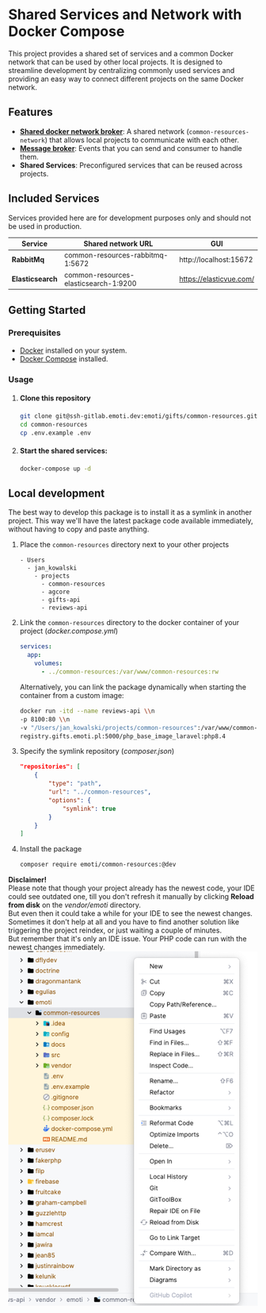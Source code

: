 # Shared Services and Network with Docker Compose

This project provides a shared set of services and a common Docker network that can be used by other local projects. It
is designed to streamline development by centralizing commonly used services and providing an easy way to connect
different projects on the same Docker network.

## Features

- **[Shared docker network broker](docs/shared-network.md)**: A shared network (`common-resources-network`) that allows
  local projects to communicate
  with each other.
- **[Message broker](docs/message-broker.md)**: Events that you can send and consumer to handle them.
- **Shared Services**: Preconfigured services that can be reused across projects.

## Included Services

Services provided here are for development purposes only and should not be used in production.

| Service           | Shared network URL                    | GUI                     |
   |-------------------|---------------------------------------|-------------------------|
| **RabbitMq**      | common-resources-rabbitmq-1:5672      | http://localhost:15672  |
| **Elasticsearch** | common-resources-elasticsearch-1:9200 | https://elasticvue.com/ |

## Getting Started

### Prerequisites

- [Docker](https://www.docker.com/get-started) installed on your system.
- [Docker Compose](https://docs.docker.com/compose/) installed.

### Usage

1. #### Clone this repository
   ```bash
   git clone git@ssh-gitlab.emoti.dev:emoti/gifts/common-resources.git
   cd common-resources
   cp .env.example .env
   ```
2. #### Start the shared services:
   ```bash
   docker-compose up -d
   ```

## Local development

The best way to develop this package is to install it as a symlink in another project.
This way we'll have the latest package code available immediately, without having to copy and paste anything.

1. Place the `common-resources` directory next to your other projects
   ```
   - Users
     - jan_kowalski
       - projects
         - common-resources
         - agcore
         - gifts-api
         - reviews-api
    ```
2. Link the `common-resources` directory to the docker container of your project (_docker.compose.yml_)
    ```yaml
    services:
      app:
        volumes:
          - ../common-resources:/var/www/common-resources:rw
      ```

   Alternatively, you can link the package dynamically when starting the container from a custom image:
    ```bash
   docker run -itd --name reviews-api \\n
    -p 8100:80 \\n
    -v "/Users/jan_kowalski/projects/common-resources":/var/www/common-resources \\n
    registry.gifts.emoti.pl:5000/php_base_image_laravel:php8.4
   ```
3. Specify the symlink repository (_composer.json_)
   ```json
   "repositories": [
       {
           "type": "path",
           "url": "../common-resources",
           "options": {
               "symlink": true
           }
       }
   ]
   ```
4. Install the package
   ```bash
   composer require emoti/common-resources:@dev
   ```

**Disclaimer!**<br>
Please note that though your project already has the newest code, your IDE could see outdated one, till you don't
refresh it
manually by clicking **Reload from disk** on the _vendor/emoti_ directory.<br>
But even then it could take a while for your IDE to see the newest changes. Sometimes it don't help at all and you have
to find another solution like triggering the project reindex, or just waiting a couple of minutes.<br>
But remember that it's only an IDE issue. Your PHP code can run with the newest changes immediately.<br>
![reload-from-disk.png](docs/reload-from-disk.png)